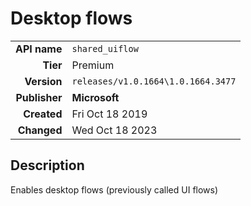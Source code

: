 # Desktop flows
| | |
|-:|-|
|**API name**|`shared_uiflow`|
|**Tier**|Premium|
|**Version**|`releases/v1.0.1664\1.0.1664.3477`|
|**Publisher**|**Microsoft**|
|**Created**|Fri Oct 18 2019|
|**Changed**|Wed Oct 18 2023|

## Description
Enables desktop flows (previously called UI flows)
